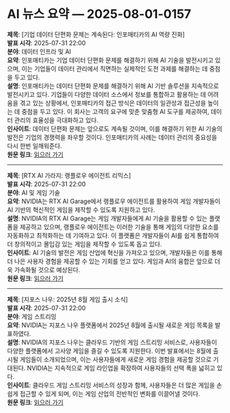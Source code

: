 # AI 뉴스 요약 — 2025-08-01-0157

**제목**: [기업 데이터 단편화 문제는 계속된다: 인포매티카의 AI 역량 진화]  
**발표 시각**: 2025-07-31 22:00  
**분야**: 데이터 인프라 및 AI  
**요약**: 인포매티카는 기업 데이터 단편화 문제를 해결하기 위해 AI 기술을 발전시키고 있으며, 이는 기업들이 데이터 관리에서 직면하는 실제적인 도전 과제를 해결하는 데 중점을 두고 있다.  
**설명**: 인포매티카는 데이터 단편화 문제를 해결하기 위해 AI 기반 솔루션을 지속적으로 발전시키고 있다. 기업들이 다양한 데이터 소스에서 정보를 통합하고 활용하는 데 어려움을 겪고 있는 상황에서, 인포매티카의 접근 방식은 데이터의 일관성과 접근성을 높이는 데 중점을 두고 있다. 이 회사는 고객의 요구에 맞춘 맞춤형 AI 도구를 제공하여, 데이터 관리의 효율성을 극대화하고 있다.  
**인사이트**: 데이터 단편화 문제는 앞으로도 계속될 것이며, 이를 해결하기 위한 AI 기술의 발전은 기업의 경쟁력을 좌우할 것이다. 인포매티카의 사례는 데이터 관리의 중요성을 다시 한번 일깨워준다.  
**원문 링크**: [읽으러 가기](https://venturebeat.com/data-infrastructure/enterprise-data-fragmentation-isnt-going-away-how-informatica-has-evolved-its-ai-capabilities-to-solve-real-challenges/)

---

**제목**: [RTX AI 가라지: 랭플로우 에이전트 리믹스]  
**발표 시각**: 2025-07-31 22:00  
**분야**: AI 및 게임 기술  
**요약**: NVIDIA는 RTX AI Garage에서 랭플로우 에이전트를 활용하여 게임 개발자들이 AI 기반의 혁신적인 게임을 제작할 수 있도록 지원하고 있다.  
**설명**: NVIDIA의 RTX AI Garage는 게임 개발자들에게 AI 기술을 활용할 수 있는 플랫폼을 제공하고 있으며, 랭플로우 에이전트는 이러한 기술을 통해 게임의 다양한 요소를 자동화하고 최적화하는 데 기여하고 있다. 이 플랫폼은 개발자들이 AI를 쉽게 통합하여 더 창의적이고 몰입감 있는 게임을 제작할 수 있도록 돕고 있다.  
**인사이트**: AI 기술의 발전은 게임 산업에 혁신을 가져오고 있으며, 개발자들은 이를 통해 더 나은 사용자 경험을 제공할 수 있는 기회를 얻고 있다. 게임과 AI의 융합은 앞으로 더욱 가속화될 것으로 예상된다.  
**원문 링크**: [읽으러 가기](https://blogs.nvidia.com/blog/rtx-ai-garage-langflow-agents-remix/)

---

**제목**: [지포스 나우: 2025년 8월 게임 출시 소식]  
**발표 시각**: 2025-07-31 22:00  
**분야**: 게임 스트리밍  
**요약**: NVIDIA는 지포스 나우 플랫폼에서 2025년 8월에 출시될 새로운 게임 목록을 발표하였다.  
**설명**: NVIDIA의 지포스 나우는 클라우드 기반의 게임 스트리밍 서비스로, 사용자들이 다양한 플랫폼에서 고사양 게임을 즐길 수 있도록 지원한다. 이번 발표에서는 8월에 출시될 게임들이 소개되었으며, 이는 사용자들에게 새로운 게임 경험을 제공할 것으로 기대된다. NVIDIA는 지속적으로 게임 라인업을 확장하여 사용자들의 선택 폭을 넓히고 있다.  
**인사이트**: 클라우드 게임 스트리밍 서비스의 성장과 함께, 사용자들은 더 많은 게임을 손쉽게 접근할 수 있게 되며, 이는 게임 산업의 전반적인 변화를 이끌어낼 것이다.  
**원문 링크**: [읽으러 가기](https://blogs.nvidia.com/blog/geforce-now-thursday-august-2025-games/)